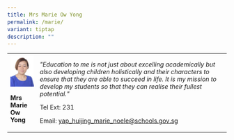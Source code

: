 ```yaml
---
title: Mrs Marie Ow Yong
permalink: /marie/
variant: tiptap
description: ""
---
```

<table>
<tbody>
<tr>
<td rowspan="1" colspan="1">
<div class="isomer-image-wrapper">
<img style="width:100%;" height="auto" width="100%" src="/images/smd1.jpg">
</div>
<p><strong>Mrs Marie Ow Yong</strong>
</p>
</td>
<td rowspan="1" colspan="1">
<p><em>"Education to me is not just about excelling academically but also developing children holistically and their characters to ensure that they are able to succeed in life. It is my mission to develop my students so that they can realise their fullest potential."</em>
</p>
<p>Tel Ext: 231</p>
<p>Email:&nbsp;<a href="mailto:yap_huijing_marie_noele@schools.gov.sg" rel="noopener noreferrer nofollow" target="_blank">yap_huijing_marie_noele@schools.gov.sg</a>
</p>
</td>
</tr>
</tbody>
</table>
<p></p>